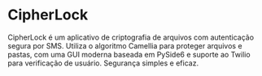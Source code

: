 # CipherLock
CipherLock é um aplicativo de criptografia de arquivos com autenticação segura por SMS. Utiliza o algoritmo Camellia para proteger arquivos e pastas, com uma GUI moderna baseada em PySide6 e suporte ao Twilio para verificação de usuário. Segurança simples e eficaz.
